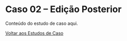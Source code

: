 <!DOCTYPE html>
<html>
<head>
  <title>Caso 02 – Edição Posterior</title>
</head>
<body>
  <h1>Caso 02 – Edição Posterior</h1>
  <p>Conteúdo do estudo de caso aqui.</p>
  <a href="../">Voltar aos Estudos de Caso</a>
</body>
</html>
